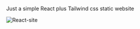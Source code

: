 Just a simple React plus Tailwind css static website

![React-site](https://user-images.githubusercontent.com/34830986/209479995-318d1c03-9403-4ec9-abc6-2a379870e63d.png)
